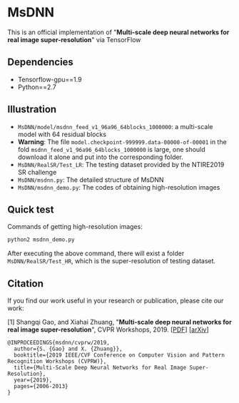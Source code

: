 # MsDNN
This is an official implementation of "**Multi-scale deep neural networks for real image super-resolution**" via TensorFlow

## Dependencies
- Tensorflow-gpu==1.9
- Python==2.7

## Illustration
- `MsDNN/model/msdnn_feed_v1_96a96_64blocks_1000000`: a multi-scale model with 64 residual blocks
- **Warning**: The file `model.checkpoint-999999.data-00000-of-00001` in the fold `msdnn_feed_v1_96a96_64blocks_1000000`
is large, one should download it alone and put into the corresponding folder.
- `MsDNN/RealSR/Test_LR`: The testing dataset provided by the NTIRE2019 SR challenge
- `MsDNN/msdnn.py`: The detailed structure of MsDNN
- `MsDNN/msdnn_demo.py`: The codes of obtaining high-resolution images

## Quick test
Commands of getting high-resolution images:
```python
python2 msdnn_demo.py
```
After executing the above command, there will exist a folder `MsDNN/RealSR/Test_HR`, which is the
super-resolution of testing dataset.

## Citation
If you find our work useful in your research or publication, please cite our work:

[1] Shangqi Gao, and Xiahai Zhuang, "**Multi-scale deep neural networks for real image super-resolution**", CVPR Workshops, 2019. [[PDF](https://ieeexplore.ieee.org/stamp/stamp.jsp?tp=&arnumber=9025686)] [[arXiv](https://arxiv.org/pdf/1904.10698.pdf)]

```
@INPROCEEDINGS{msdnn/cvprw/2019, 
  author={S. {Gao} and X. {Zhuang}}, 
  booktitle={2019 IEEE/CVF Conference on Computer Vision and Pattern Recognition Workshops (CVPRW)},   
  title={Multi-Scale Deep Neural Networks for Real Image Super-Resolution},   
  year={2019}, 
  pages={2006-2013}
}
```
